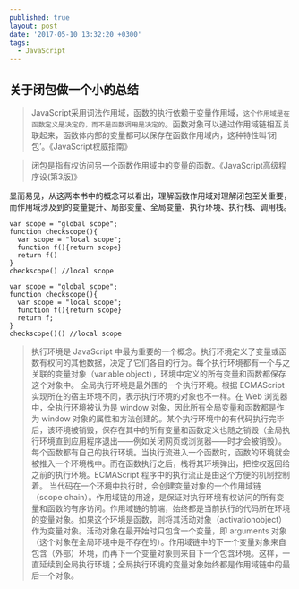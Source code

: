 ```yaml
---
published: true
layout: post
date: '2017-05-10 13:32:20 +0300'
tags:
  - JavaScript
---
```

## 关于闭包做一个小的总结

> JavaScript采用词法作用域，函数的执行依赖于变量作用域，`这个作用域是在函数定义是决定的，而不是函数调用是决定的`。函数对象可以通过作用域链相互关联起来，函数体内部的变量都可以保存在函数作用域内，这种特性叫‘闭包’。《JavaScript权威指南》

>闭包是指有权访问另一个函数作用域中的变量的函数。《JavaScript高级程序设(第3版)》

显而易见，从这两本书中的概念可以看出，理解函数作用域对理解闭包至关重要，而作用域涉及到的变量提升、局部变量、全局变量、执行环境、执行栈、调用栈。


```
var scope = "global scope";
function checkscope(){
  var scope = "local scope";
  function f(){return scope}
  return f()
}
checkscope() //local scope
```

```
var scope = "global scope";
function checkscope(){
  var scope = "local scope";
  function f(){return scope}
  return f;
}
checkscope()() //local scope
```

>  执行环境是 JavaScript 中最为重要的一个概念。执行环境定义了变量或函数有权问的其他数据，决定了它们各自的行为。每个执行环境都有一个与之关联的变量对象（variable object），环境中定义的所有变量和函数都保存这个对象中。
   全局执行环境是最外围的一个执行环境。根据 ECMAScript 实现所在的宿主环境不同，表示执行环境的对象也不一样。在 Web 浏览器中，全执行环境被认为是 window 对象，因此所有全局变量和函数都是作为 window 对象的属性和方法创建的。某个执行环境中的有代码执行完毕后，该环境被销毁，保存在其中的所有变量和函数定义也随之销毁（全局执行环境直到应用程序退出——例如关闭网页或浏览器——时才会被销毁）。
	每个函数都有自己的执行环境。当执行流进入一个函数时，函数的环境就会被推入一个环境栈中。而在函数执行之后，栈将其环境弹出，把控权返回给之前的执行环境。ECMAScript 程序中的执行流正是由这个方便的机制控制着。
	当代码在一个环境中执行时，会创建变量对象的一个作用域链（scope chain）。作用域链的用途，是保证对执行环境有权访问的所有变量和函数的有序访问。作用域链的前端，始终都是当前执行的代码所在环境的变量对象。如果这个环境是函数，则将其活动对象（activationobject）作为变量对象。活动对象在最开始时只包含一个变量，即 arguments 对象（这个对象在全局环境中是不存在的）。作用域链中的下一个变量对象来自包含（外部）环境，而再下一个变量对象则来自下一个包含环境。这样，一直延续到全局执行环境；全局执行环境的变量对象始终都是作用域链中的最后一个对象。